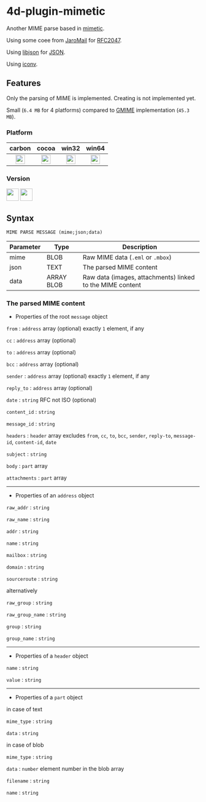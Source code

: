# 4d-plugin-mimetic

Another MIME parse based in [mimetic](http://www.codesink.org/mimetic_mime_library.html).

Using some coee from [JaroMail](https://github.com/dyne/JaroMail) for [RFC2047](https://www.ietf.org/rfc/rfc2047.txt).

Using [libjson](https://sourceforge.net/projects/libjson/) for [JSON](http://www.json.org).

Using [iconv](https://www.gnu.org/software/libiconv/).

## Features

Only the parsing of MIME is implemented. Creating is not implemented yet.

Small (``6.4 MB`` for 4 platforms) compared to [GMIME](https://github.com/miyako/4d-plugin-gmime) implementation (``45.3 MB``).

### Platform

| carbon | cocoa | win32 | win64 |
|:------:|:-----:|:---------:|:---------:|
|<img src="https://cloud.githubusercontent.com/assets/1725068/22371562/1b091f0a-e4db-11e6-8458-8653954a7cce.png" width="24" height="24" />|<img src="https://cloud.githubusercontent.com/assets/1725068/22371562/1b091f0a-e4db-11e6-8458-8653954a7cce.png" width="24" height="24" />|<img src="https://cloud.githubusercontent.com/assets/1725068/22371562/1b091f0a-e4db-11e6-8458-8653954a7cce.png" width="24" height="24" />|<img src="https://cloud.githubusercontent.com/assets/1725068/22371562/1b091f0a-e4db-11e6-8458-8653954a7cce.png" width="24" height="24" />|

### Version

<img src="https://cloud.githubusercontent.com/assets/1725068/18940649/21945000-8645-11e6-86ed-4a0f800e5a73.png" width="32" height="32" /> <img src="https://cloud.githubusercontent.com/assets/1725068/18940648/2192ddba-8645-11e6-864d-6d5692d55717.png" width="32" height="32" />

## Syntax

```
MIME PARSE MESSAGE (mime;json;data)
```

Parameter|Type|Description
------------|------------|----
mime|BLOB|Raw MIME data (``.eml`` or ``.mbox``)
json|TEXT|The parsed MIME content
data|ARRAY BLOB|Raw data (images, attachments) linked to the MIME content

### The parsed MIME content

* Properties of the root ``message`` object

``from`` : ``address`` array (optional) exactly ``1`` element, if any

``cc`` : ``address`` array (optional)

``to`` : ``address`` array (optional)

``bcc`` : ``address`` array (optional)

``sender`` : ``address`` array (optional) exactly ``1`` element, if any

``reply_to`` : ``address`` array (optional)

``date`` : ``string`` RFC not ISO (optional)

``content_id`` : ``string``

``message_id`` : ``string``

``headers`` : ``header`` array excludes ``from``, ``cc``, ``to``, ``bcc``, ``sender``, ``reply-to``, ``message-id``, ``content-id``, ``date``

``subject`` : ``string``

``body`` : ``part`` array

``attachments`` : ``part`` array

---

* Properties of an ``address`` object

``raw_addr`` : ``string``

``raw_name`` : ``string``

``addr`` : ``string``

``name`` : ``string``

``mailbox`` : ``string``

``domain`` : ``string``

``sourceroute`` : ``string``

alternatively

``raw_group`` : ``string``

``raw_group_name`` : ``string``

``group`` : ``string``

``group_name`` : ``string``

---

* Properties of a ``header`` object

``name`` : ``string``

``value`` : ``string``

---

* Properties of a ``part`` object

in case of text

``mime_type`` : ``string``

``data`` : ``string``

in case of blob

``mime_type`` : ``string``

``data`` : ``number`` element number in the blob array  

``filename`` : ``string``

``name`` : ``string``
